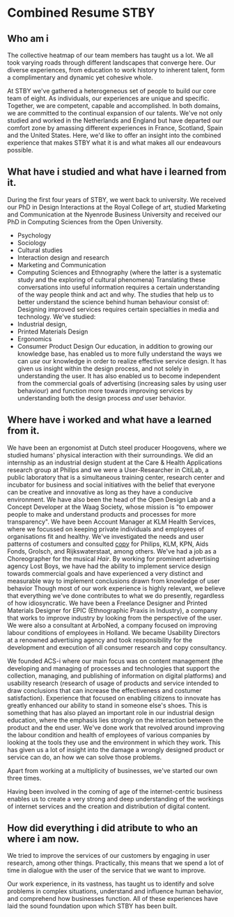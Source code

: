 # Combined Resume STBY

## Who am i

The collective heatmap of our team members has taught us a lot. We all took varying roads through different landscapes that converge here. Our diverse experiences, from education to work history to inherent talent, form a complimentary and dynamic yet cohesive whole.

At STBY we've gathered a heterogeneous set of people to build our core team of eight. As individuals, our experiences are unique and specific. Together, we are competent, capable and accomplished. In both domains, we are committed to the continual expansion of our talents. We've not only studied and worked in the Netherlands and England but have departed our comfort zone by amassing different experiences in France, Scotland, Spain and the United States. Here, we'd like to offer an insight into the combined experience that makes STBY what it is and what makes all our endeavours possible.

## What have i studied and what have i learned from it.

During the first four years of STBY, we went back to university. We received our PhD in Design Interactions at the Royal College of art, studied Marketing and Communication at the Nyenrode Business University and received our PhD in Computing Sciences from the Open University.
- Psychology
- Sociology
- Cultural studies
- Interaction design and research
- Marketing and Communication
- Computing Sciences and Ethnography (where the latter is a systematic study and the exploring of cultural phenomena)
Translating these conversations into useful information requires a certain understanding of the way people think and act and why. The studies that help us to better understand the science behind human behaviour consist of:
Designing improved services requires certain specialties in media and technology. We've studied:
- Industrial design,
- Printed Materials Design
- Ergonomics
- Consumer Product Design
Our education, in addition to growing our knowledge base, has enabled us to more fully understand the ways we can *use* our knowledge in order to realize effective service design. It has given us insight within the design process, and not solely in understanding the user. It has also enabled us to become independent from the commercial goals of advertising (increasing sales by using user behaviour) and function more towards improving services by understanding both the design process *and* user behavior.

## Where have i worked and what have a learned from it.

We have been an ergonomist at Dutch steel producer Hoogovens, where we studied humans' physical interaction with their surroundings.
We did an internship as an industrial design student at the Care & Health Applications research group at Philips and
we were a User-Researcher in CitiLab, a public laboratory that is a simultaneous training center, research center and incubator for business and social initiatives with the belief that everyone can be creative and innovative as long as they have a conducive environment.
We have also been the head of the Open Design Lab and a Concept Developer at the Waag Society, whose mission is "to empower people to make and understand products and processes for more transparency".
We have been Account Manager at	KLM Health Services, where we focussed on keeping private individuals and employees of organisations fit and healthy.
We've investigated the needs and user patterns of costumers and consulted [copy](https://en.wikipedia.org/wiki/Copywriting) for  Philips, KLM, KPN, Aids Fonds, Grolsch, and Rijkswaterstaat, among others.
We've had a job as a Choreographer for the musical *Hair*.
By working for prominent advertising agency Lost Boys, we have had the ability to implement service design towards commercial goals and have experienced a very distinct and measurable way to implement conclusions drawn from knowledge of user behavior
Though most of our work experience is highly relevant, we believe that everything we've done contributes to what we do presently, regardless of how idiosyncratic.
We have been a Freelance Designer and Printed Materials Designer for EPIC (Ethnographic Praxis in Industry), a company that works to improve industry by looking from the perspective of the user. We were also a consultant at	ArboNed, a company focused on improving labour conditions of employees in Holland.
We became Usability Directors at a renowned advertising agency and took responsibility for the development and execution of all consumer research and copy consultancy.

We founded ACS-i where our main focus was on content management (the developing and managing of processes and technologies that support the collection, managing, and publishing of information on digital platforms) and usability research (research of usage of products and service intended to draw conclusions that can increase the effectiveness and costumer satisfaction).
Experience that focused on enabling citizens to innovate has greatly enhanced our ability to stand in someone else's shoes. This is something that has also played an important role in our industrial design education, where the emphasis lies strongly on the interaction between the product and the end user.
We've done work that revolved around improving the labour condition and health of employees of various companies by looking at the tools they use and the environment in which they work. This has given us a lot of insight into the damage a wrongly designed product or service can do, an how we can solve those problems.

Apart from working at a multiplicity of businesses, we've started our own three times.

Having been involved in the coming of age of the internet-centric business enables us to create a very strong and deep understanding of the workings of internet services and the creation and distribution of digital content.
## How did everything i did atribute to who an where i am now.

We tried to improve the services of our customers by engaging in user research, among other things. Practically, this means that we spend a lot of time in dialogue with the user of the service that we want to improve.

Our work experience, in its vastness, has taught us to identify and solve problems in complex situations, understand and influence human behavior, and comprehend how businesses function. All of these experiences have laid the sound foundation upon which STBY has been built.
